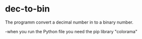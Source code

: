 # dec-to-bin
The programm convert a decimal number in to a binary number.

-when you run the Python file you need the pip library "colorama"
